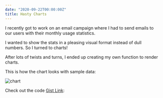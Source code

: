 ```yaml
---
date: "2020-09-22T00:00:00Z"
title: Hasty Charts
---
```


I recently got to work on an email campaign where I had to send emails to our users with their monthly usage statistics.

I wanted to show the stats in a pleasing visual format instead of dull numbers. So I turned to charts!

After lots of twists and turns, I ended up creating my own function to render charts.

This is how the chart looks with sample data:

![chart](/assets/images/chart.jpg)

Check out the code [Gist Link](https://gist.github.com/p-tupe/818b0b5e41e4c37b30d3407d6247ca52):

<div style="max-width:85vw;">
  <script src="https://gist.github.com/p-tupe/818b0b5e41e4c37b30d3407d6247ca52.js"></script>
</div>
